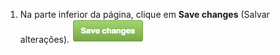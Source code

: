 1. Na parte inferior da página, clique em **Save changes** (Salvar alterações). ![Salvar alterações](/assets/images/enterprise/site-admin-settings/save-changes-button.png)
